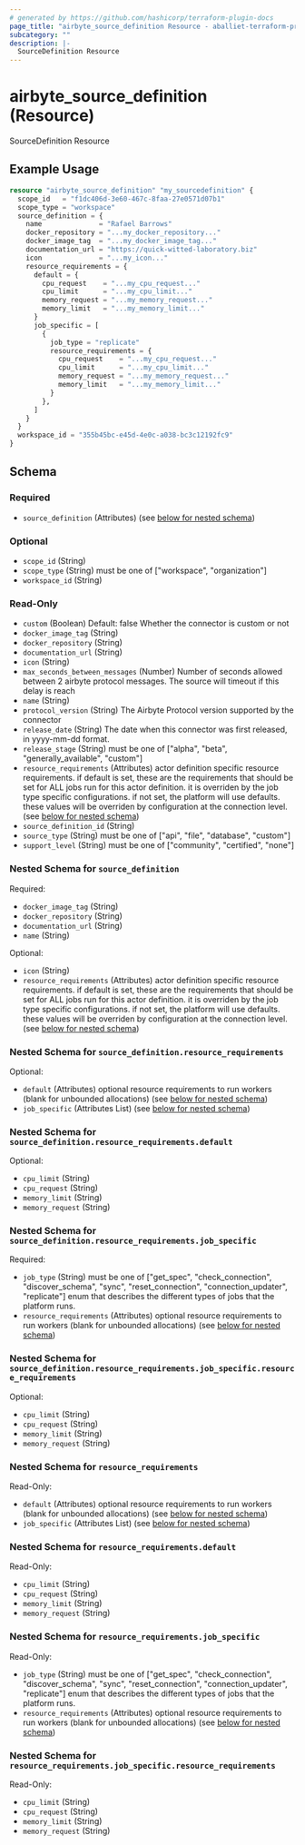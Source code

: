```yaml
---
# generated by https://github.com/hashicorp/terraform-plugin-docs
page_title: "airbyte_source_definition Resource - aballiet-terraform-provider-airbyte-oss"
subcategory: ""
description: |-
  SourceDefinition Resource
---
```


# airbyte_source_definition (Resource)

SourceDefinition Resource

## Example Usage

```terraform
resource "airbyte_source_definition" "my_sourcedefinition" {
  scope_id   = "f1dc406d-3e60-467c-8faa-27e0571d07b1"
  scope_type = "workspace"
  source_definition = {
    name              = "Rafael Barrows"
    docker_repository = "...my_docker_repository..."
    docker_image_tag  = "...my_docker_image_tag..."
    documentation_url = "https://quick-witted-laboratory.biz"
    icon              = "...my_icon..."
    resource_requirements = {
      default = {
        cpu_request    = "...my_cpu_request..."
        cpu_limit      = "...my_cpu_limit..."
        memory_request = "...my_memory_request..."
        memory_limit   = "...my_memory_limit..."
      }
      job_specific = [
        {
          job_type = "replicate"
          resource_requirements = {
            cpu_request    = "...my_cpu_request..."
            cpu_limit      = "...my_cpu_limit..."
            memory_request = "...my_memory_request..."
            memory_limit   = "...my_memory_limit..."
          }
        },
      ]
    }
  }
  workspace_id = "355b45bc-e45d-4e0c-a038-bc3c12192fc9"
}
```

<!-- schema generated by tfplugindocs -->
## Schema

### Required

- `source_definition` (Attributes) (see [below for nested schema](#nestedatt--source_definition))

### Optional

- `scope_id` (String)
- `scope_type` (String) must be one of ["workspace", "organization"]
- `workspace_id` (String)

### Read-Only

- `custom` (Boolean) Default: false
Whether the connector is custom or not
- `docker_image_tag` (String)
- `docker_repository` (String)
- `documentation_url` (String)
- `icon` (String)
- `max_seconds_between_messages` (Number) Number of seconds allowed between 2 airbyte protocol messages. The source will timeout if this delay is reach
- `name` (String)
- `protocol_version` (String) The Airbyte Protocol version supported by the connector
- `release_date` (String) The date when this connector was first released, in yyyy-mm-dd format.
- `release_stage` (String) must be one of ["alpha", "beta", "generally_available", "custom"]
- `resource_requirements` (Attributes) actor definition specific resource requirements. if default is set, these are the requirements that should be set for ALL jobs run for this actor definition. it is overriden by the job type specific configurations. if not set, the platform will use defaults. these values will be overriden by configuration at the connection level. (see [below for nested schema](#nestedatt--resource_requirements))
- `source_definition_id` (String)
- `source_type` (String) must be one of ["api", "file", "database", "custom"]
- `support_level` (String) must be one of ["community", "certified", "none"]

<a id="nestedatt--source_definition"></a>
### Nested Schema for `source_definition`

Required:

- `docker_image_tag` (String)
- `docker_repository` (String)
- `documentation_url` (String)
- `name` (String)

Optional:

- `icon` (String)
- `resource_requirements` (Attributes) actor definition specific resource requirements. if default is set, these are the requirements that should be set for ALL jobs run for this actor definition. it is overriden by the job type specific configurations. if not set, the platform will use defaults. these values will be overriden by configuration at the connection level. (see [below for nested schema](#nestedatt--source_definition--resource_requirements))

<a id="nestedatt--source_definition--resource_requirements"></a>
### Nested Schema for `source_definition.resource_requirements`

Optional:

- `default` (Attributes) optional resource requirements to run workers (blank for unbounded allocations) (see [below for nested schema](#nestedatt--source_definition--resource_requirements--default))
- `job_specific` (Attributes List) (see [below for nested schema](#nestedatt--source_definition--resource_requirements--job_specific))

<a id="nestedatt--source_definition--resource_requirements--default"></a>
### Nested Schema for `source_definition.resource_requirements.default`

Optional:

- `cpu_limit` (String)
- `cpu_request` (String)
- `memory_limit` (String)
- `memory_request` (String)


<a id="nestedatt--source_definition--resource_requirements--job_specific"></a>
### Nested Schema for `source_definition.resource_requirements.job_specific`

Required:

- `job_type` (String) must be one of ["get_spec", "check_connection", "discover_schema", "sync", "reset_connection", "connection_updater", "replicate"]
enum that describes the different types of jobs that the platform runs.
- `resource_requirements` (Attributes) optional resource requirements to run workers (blank for unbounded allocations) (see [below for nested schema](#nestedatt--source_definition--resource_requirements--job_specific--resource_requirements))

<a id="nestedatt--source_definition--resource_requirements--job_specific--resource_requirements"></a>
### Nested Schema for `source_definition.resource_requirements.job_specific.resource_requirements`

Optional:

- `cpu_limit` (String)
- `cpu_request` (String)
- `memory_limit` (String)
- `memory_request` (String)





<a id="nestedatt--resource_requirements"></a>
### Nested Schema for `resource_requirements`

Read-Only:

- `default` (Attributes) optional resource requirements to run workers (blank for unbounded allocations) (see [below for nested schema](#nestedatt--resource_requirements--default))
- `job_specific` (Attributes List) (see [below for nested schema](#nestedatt--resource_requirements--job_specific))

<a id="nestedatt--resource_requirements--default"></a>
### Nested Schema for `resource_requirements.default`

Read-Only:

- `cpu_limit` (String)
- `cpu_request` (String)
- `memory_limit` (String)
- `memory_request` (String)


<a id="nestedatt--resource_requirements--job_specific"></a>
### Nested Schema for `resource_requirements.job_specific`

Read-Only:

- `job_type` (String) must be one of ["get_spec", "check_connection", "discover_schema", "sync", "reset_connection", "connection_updater", "replicate"]
enum that describes the different types of jobs that the platform runs.
- `resource_requirements` (Attributes) optional resource requirements to run workers (blank for unbounded allocations) (see [below for nested schema](#nestedatt--resource_requirements--job_specific--resource_requirements))

<a id="nestedatt--resource_requirements--job_specific--resource_requirements"></a>
### Nested Schema for `resource_requirements.job_specific.resource_requirements`

Read-Only:

- `cpu_limit` (String)
- `cpu_request` (String)
- `memory_limit` (String)
- `memory_request` (String)


